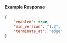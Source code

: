 <!-- Code generated for API Clients. DO NOT EDIT. -->

#### Example Response

```json
{
	"enabled": true,
	"min_version": "1.3",
	"terminate_at": "edge"
}
```
